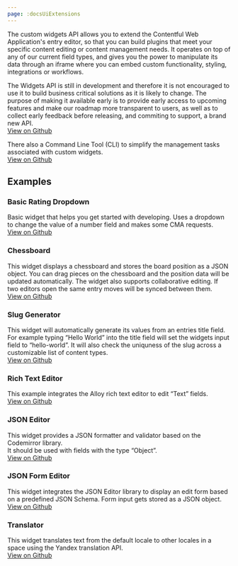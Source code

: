 ```yaml
---
page: :docsUiExtensions
---
```


The custom widgets API allows you to extend the Contentful Web Application's entry editor, so that you can build plugins that meet your specific content editing or content management needs. It operates on top of any of our current field types, and gives you the power to manipulate its data through an iframe where you can embed custom functionality, styling, integrations or workflows.

The Widgets API is still in development and therefore it is not encouraged to use it to build business critical solutions as it is likely to change. The purpose of making it available early is to provide early access to upcoming features and make our roadmap more transparent to users, as well as to collect early feedback before releasing, and commiting to support, a brand new API.<br>
[View on Github](https://github.com/contentful/widget-sdk)

There also a Command Line Tool (CLI) to simplify the management tasks associated with custom widgets.<br>
[View on Github](https://github.com/contentful/contentful-widget-cli)

## Examples

### Basic Rating Dropdown
Basic widget that helps you get started with developing. Uses a dropdown to change the value of a number field and makes some CMA requests.<br>
[View on Github](https://github.com/contentful/widget-sdk/blob/master/examples/rating-dropdown)

### Chessboard
This widget displays a chessboard and stores the board position as a JSON object. You can drag pieces on the chessboard and the position data will be updated automatically. The widget also supports collaborative editing. If two editors open the same entry moves will be synced between them.<br>
[View on Github](https://github.com/contentful/widget-sdk/blob/master/examples/chessboard)

### Slug Generator
This widget will automatically generate its values from an entries title field. For example typing “Hello World” into the title field will set the widgets input field to “hello-world”. It will also check the uniquness of the slug across a customizable list of content types.<br>
[View on Github](https://github.com/contentful/widget-sdk/blob/master/examples/slug)

### Rich Text Editor
This example integrates the Alloy rich text editor to edit “Text” fields.<br>
[View on Github](https://github.com/contentful/widget-sdk/blob/master/examples/alloy-editor)

### JSON Editor
This widget provides a JSON formatter and validator based on the Codemirror library.<br>
It should be used with fields with the type “Object”.<br>
[View on Github](https://github.com/contentful/widget-sdk/blob/master/examples/json-editor)

### JSON Form Editor
This widget integrates the JSON Editor library to display an edit form based on a predefined JSON Schema. Form input gets stored as a JSON object.<br>
[View on Github](https://github.com/contentful/widget-sdk/blob/master/examples/json-form-editor)

### Translator
This widget translates text from the default locale to other locales in a space using the Yandex translation API.<br>
[View on Github](https://github.com/contentful/widget-sdk/blob/master/examples/translate)
